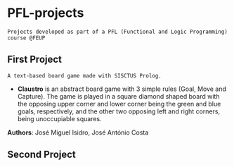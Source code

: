 # PFL-projects
`Projects developed as part of a PFL (Functional and Logic Programming) course @FEUP`

## First Project

`A text-based board game made with SISCTUS Prolog.`

- **Claustro** is an abstract board game with 3 simple rules (Goal, Move and Capture). The game is played in a square diamond shaped board with the opposing upper corner and lower corner being the green and blue goals, respectively, and the other two opposing left and right corners, being unoccupiable squares.

**Authors**: José Miguel Isidro, José António Costa


## Second Project
